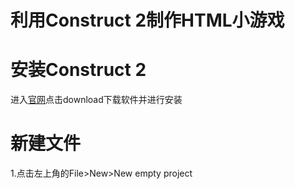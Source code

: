# __利用Construct 2制作HTML小游戏__
# 安装Construct 2
进入[官网](https://www.scirra.com/construct2/releases/r262)点击download下载软件并进行安装

# 新建文件
1.点击左上角的File>New>New empty project
